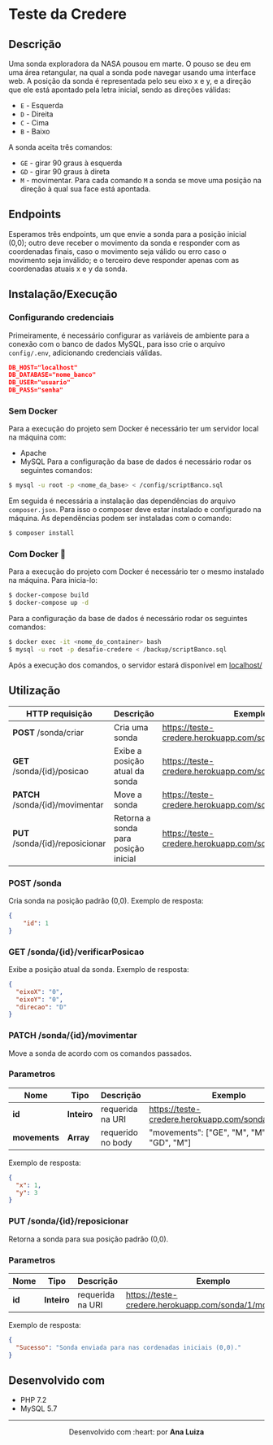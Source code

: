 # Teste da Credere

## Descrição
Uma sonda exploradora da NASA pousou em marte. O pouso se deu em uma área retangular, na qual a sonda pode navegar usando uma interface web. A posição da sonda é representada pelo seu eixo x e y, e a direção que ele está apontado pela letra inicial, sendo as direções válidas:

- `E` - Esquerda
- `D` - Direita
- `C` - Cima
- `B` - Baixo

A sonda aceita três comandos:

- `GE` - girar 90 graus à esquerda
- `GD` - girar 90 graus à direta
- `M` - movimentar. Para cada comando `M` a sonda se move uma posição na direção à qual sua face está apontada.

## Endpoints

Esperamos três endpoints, um que envie a sonda para a posição inicial (0,0); outro deve receber o movimento da sonda e responder com as coordenadas finais, caso o movimento seja válido ou erro caso o movimento seja inválido; e o terceiro deve responder apenas com as coordenadas atuais x e y da sonda.

## Instalação/Execução

### Configurando credenciais
Primeiramente, é necessário configurar as variáveis de ambiente para a conexão com o banco de dados MySQL, para isso crie o arquivo ```config/.env```, adicionando credenciais válidas.

```json
DB_HOST="localhost"
DB_DATABASE="nome_banco"
DB_USER="usuario"
DB_PASS="senha"
```

### Sem Docker
Para a execução do projeto sem Docker é necessário ter um servidor local na máquina com:
- Apache
- MySQL
Para a configuração da base de dados é necessário rodar os seguintes comandos:
```bash
$ mysql -u root -p <nome_da_base> < /config/scriptBanco.sql
```
Em seguida é necessária a instalação das dependências do arquivo ```composer.json```. Para isso o composer deve estar instalado e configurado na máquina. As dependências podem ser instaladas com o comando: 
```bash
$ composer install
```

### Com Docker 🐳
Para a execução do projeto com Docker é necessário ter o mesmo instalado na máquina. Para inicia-lo:
```bash
$ docker-compose build
$ docker-compose up -d
```

Para a configuração da base de dados é necessário rodar os seguintes comandos:
```bash
$ docker exec -it <nome_do_container> bash
$ mysql -u root -p desafio-credere < /backup/scriptBanco.sql
```

Após a execução dos comandos, o servidor estará disponível em [localhost/](http://localhost/)

## Utilização

HTTP requisição                      | Descrição                            | Exemplo
------------------------------------ | ------------------------------------ | ------------------------
**POST** /sonda/criar                | Cria uma sonda                       | https://teste-credere.herokuapp.com/sonda/criar
**GET** /sonda/{id}/posicao          | Exibe a posição atual da sonda       | https://teste-credere.herokuapp.com/sonda/1/posicao
**PATCH** /sonda/{id}/movimentar     | Move a sonda                         | https://teste-credere.herokuapp.com/sonda/1/movimentar
**PUT** /sonda/{id}/reposicionar     | Retorna a sonda para posição inicial | https://teste-credere.herokuapp.com/sonda/1/reposicionar

### POST /sonda
Cria sonda na posição padrão (0,0).
Exemplo de resposta:
```json
{
    "id": 1
}
```

### GET /sonda/{id}/verificarPosicao
Exibe a posição atual da sonda.
Exemplo de resposta:
```json
{
  "eixoX": "0",
  "eixoY": "0",
  "direcao": "D"
}
```

### PATCH /sonda/{id}/movimentar
Move a sonda de acordo com os comandos passados.

### Parametros
Nome           | Tipo        | Descrição         | Exemplo
-------------- | ----------- | ----------------- | --------------------------------
 **id**        | **Inteiro** | requerida na URI  | https://teste-credere.herokuapp.com/sonda/1/posicao
 **movements** | **Array**   | requerido no body | "movements": ["GE", "M", "M", "M", "GD", "M"]

Exemplo de resposta:
```json
{
  "x": 1,
  "y": 3
}
```

### PUT /sonda/{id}/reposicionar
Retorna a sonda para sua posição padrão (0,0).

### Parametros

Nome    | Tipo        | Descrição        | Exemplo
------- | ----------- | ---------------- | -------------------------
 **id** | **Inteiro** | requerida na URI | https://teste-credere.herokuapp.com/sonda/1/movimentar

Exemplo de resposta:
```json
{
  "Sucesso": "Sonda enviada para nas cordenadas iniciais (0,0)."
}
```

## Desenvolvido com
* PHP 7.2
* MySQL 5.7 

---

<p align="center">
    Desenvolvido com :heart: por <b>Ana Luiza</b>
</p>